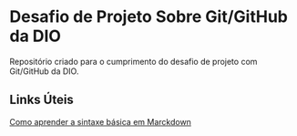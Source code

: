 # Desafio de Projeto Sobre Git/GitHub da DIO
Repositório criado para o cumprimento do desafio de projeto com Git/GitHub da DIO.
## Links Úteis
[Como aprender a sintaxe básica em Marckdown](https://docs.pipz.com/central-de-ajuda/learning-center/guia-basico-de-markdown#open)
